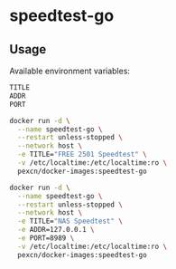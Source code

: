 # speedtest-go

## Usage

Available environment variables:
```bash
TITLE
ADDR
PORT
```

```bash
docker run -d \
  --name speedtest-go \
  --restart unless-stopped \
  --network host \
  -e TITLE="FREE 2501 Speedtest" \
  -v /etc/localtime:/etc/localtime:ro \
  pexcn/docker-images:speedtest-go

docker run -d \
  --name speedtest-go \
  --restart unless-stopped \
  --network host \
  -e TITLE="NAS Speedtest" \
  -e ADDR=127.0.0.1 \
  -e PORT=8989 \
  -v /etc/localtime:/etc/localtime:ro \
  pexcn/docker-images:speedtest-go
```
